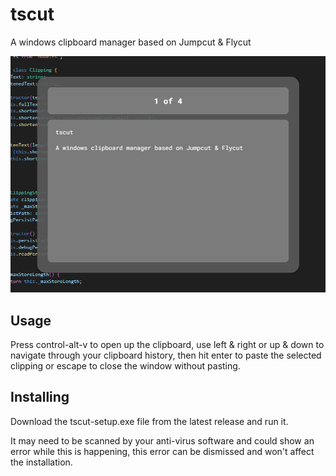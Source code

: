 # tscut

A windows clipboard manager based on Jumpcut & Flycut

![image](./tscut.png)

## Usage

Press control-alt-v to open up the clipboard, use left & right or up & down to navigate through your clipboard history, then hit enter to paste the selected clipping or escape to close the window without pasting.

## Installing

Download the tscut-setup.exe file from the latest release and run it.

It may need to be scanned by your anti-virus software and could show an error while this is happening, this error can be dismissed and won't affect the installation.